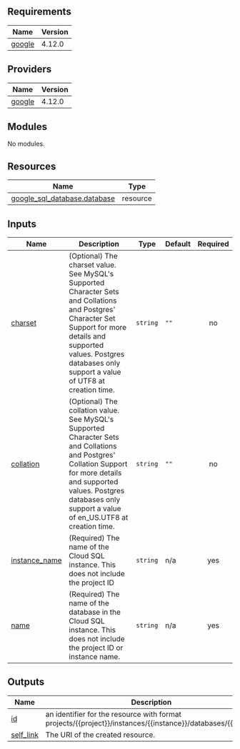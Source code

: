 <!-- BEGIN_TF_DOCS -->
## Requirements

| Name | Version |
|------|---------|
| <a name="requirement_google"></a> [google](#requirement\_google) | 4.12.0 |

## Providers

| Name | Version |
|------|---------|
| <a name="provider_google"></a> [google](#provider\_google) | 4.12.0 |

## Modules

No modules.

## Resources

| Name | Type |
|------|------|
| [google_sql_database.database](https://registry.terraform.io/providers/hashicorp/google/4.12.0/docs/resources/sql_database) | resource |

## Inputs

| Name | Description | Type | Default | Required |
|------|-------------|------|---------|:--------:|
| <a name="input_charset"></a> [charset](#input\_charset) | (Optional) The charset value. See MySQL's Supported Character Sets and Collations and Postgres' Character Set Support for more details and supported values. Postgres databases only support a value of UTF8 at creation time. | `string` | `""` | no |
| <a name="input_collation"></a> [collation](#input\_collation) | (Optional) The collation value. See MySQL's Supported Character Sets and Collations and Postgres' Collation Support for more details and supported values. Postgres databases only support a value of en\_US.UTF8 at creation time. | `string` | `""` | no |
| <a name="input_instance_name"></a> [instance\_name](#input\_instance\_name) | (Required) The name of the Cloud SQL instance. This does not include the project ID | `string` | n/a | yes |
| <a name="input_name"></a> [name](#input\_name) | (Required) The name of the database in the Cloud SQL instance. This does not include the project ID or instance name. | `string` | n/a | yes |

## Outputs

| Name | Description |
|------|-------------|
| <a name="output_id"></a> [id](#output\_id) | an identifier for the resource with format projects/{{project}}/instances/{{instance}}/databases/{{name}} |
| <a name="output_self_link"></a> [self\_link](#output\_self\_link) | The URI of the created resource. |
<!-- END_TF_DOCS -->
